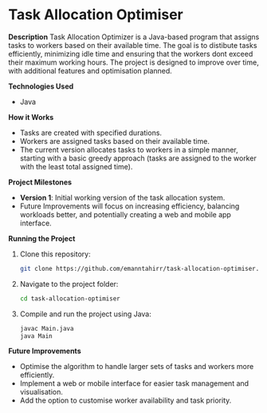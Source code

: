 # Task Allocation Optimiser 

**Description**
Task Allocation Optimizer is a Java-based program that assigns tasks to workers based on their available time. The goal is to distibute tasks efficiently, minimizing idle time and ensuring that the workers dont exceed their maximum working hours. The project is designed to improve over time, with additional features and optimisation planned.

**Technologies Used**
- Java

**How it Works**
- Tasks are created with specified durations.
- Workers are assigned tasks based on their available time.
- The current version allocates tasks to workers in a simple manner, starting with a basic greedy approach (tasks are assigned to the worker with the least total assigned time).

**Project Milestones**
- **Version 1**: Initial working version of the task allocation system.
- Future Improvements will focus on increasing efficiency, balancing workloads better, and potentially creating a web and mobile app interface.

**Running the Project**
1. Clone this repository:
   ```bash
   git clone https://github.com/emanntahirr/task-allocation-optimiser.git
2. Navigate to the project folder:
   ```bash
   cd task-allocation-optimiser
3. Compile and run the project using Java:
   ```bash
   javac Main.java
   java Main
**Future Improvements**
- Optimise the algorithm to handle larger sets of tasks and workers more efficiently.
- Implement a web or mobile interface for easier task management and visualisation.
- Add the option to customise worker availability and task priority.

  
